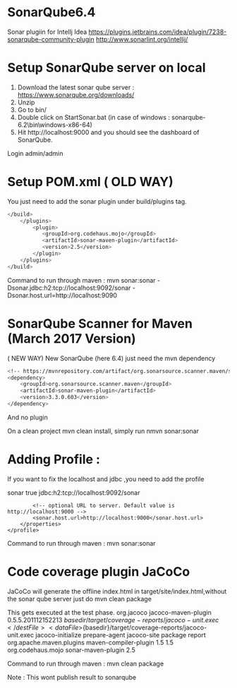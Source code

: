 # SonarQube6.4


Sonar plugiin for Intellj Idea
https://plugins.jetbrains.com/idea/plugin/7238-sonarqube-community-plugin
http://www.sonarlint.org/intellij/


# Setup SonarQube server on local 

1. Download the latest sonar qube server : https://www.sonarqube.org/downloads/
2. Unzip
3. Go to bin/<your os folder>
4. Double click on StartSonar.bat (in case of windows : sonarqube-6.2\bin\windows-x86-64)
5. Hit http://localhost:9000 and you should see the dashboard of SonarQube.

Login admin/admin


# Setup POM.xml ( OLD WAY)

You just need to add the sonar plugin under build/plugins tag.

```sh
</build>
    </plugins>
        <plugin>
           <groupId>org.codehaus.mojo</groupId>
           <artifactId>sonar-maven-plugin</artifactId>
           <version>2.5</version>
        </plugin>
    </plugins>
</build>
```

Command to run through maven : 
mvn sonar:sonar -Dsonar.jdbc:h2:tcp://localhost:9092/sonar -Dsonar.host.url=http://localhost:9090


# SonarQube Scanner for Maven (March 2017 Version)

( NEW WAY)
New SonarQube (here 6.4) just need the mvn dependency
```sh
<!-- https://mvnrepository.com/artifact/org.sonarsource.scanner.maven/sonar-maven-plugin -->
<dependency>
    <groupId>org.sonarsource.scanner.maven</groupId>
    <artifactId>sonar-maven-plugin</artifactId>
    <version>3.3.0.603</version>
</dependency>
```
And no plugin

On a clean project mvn clean install, simply run nmvn sonar:sonar


# Adding Profile :

If you want to fix the localhost and jdbc ,you need to add the profile

<!--If profile is set you just need to hit mvn sonar:sonar-->
<profiles>
    <profile>
        <id>sonar</id>
        <activation>
            <activeByDefault>true</activeByDefault>
        </activation>
        <properties>
            <sonar.jdbc.url>jdbc:h2:tcp://localhost:9092/sonar</sonar.jdbc.url>
            <!-- EXAMPLE FOR MYSQL -->
           <!-- <sonar.jdbc.url>jdbc:mysql://localhost:3306/sonar?useUnicode=true&amp;characterEncoding=utf8</sonar.jdbc.url>
            <sonar.jdbc.username>sonar</sonar.jdbc.username>
            <sonar.jdbc.password>sonar</sonar.jdbc.password>-->

            <!-- optional URL to server. Default value is http://localhost:9000 -->
            <sonar.host.url>http://localhost:9000</sonar.host.url>
        </properties>
    </profile>
</profiles>

Command to run through maven : mvn sonar:sonar



# Code coverage plugin JaCoCo


JaCoCo will generate the offline index.html in target/site/index.html,without the sonar qube server just do mvn clean package

This gets executed at the test phase.
<build>
    <plugins>
          <plugin>
                    <groupId>org.jacoco</groupId>
                    <artifactId>jacoco-maven-plugin</artifactId>
                    <version>0.5.5.201112152213</version>
                    <configuration>
                        <destFile>${basedir}/target/coverage-reports/jacoco-unit.exec</destFile>
                        <dataFile>${basedir}/target/coverage-reports/jacoco-unit.exec</dataFile>
                    </configuration>
                    <executions>
                        <execution>
                            <id>jacoco-initialize</id>
                            <goals>
                                <goal>prepare-agent</goal>
                            </goals>
                        </execution>
                        <execution>
                            <id>jacoco-site</id>
                            <phase>package</phase>
                            <goals>
                                <goal>report</goal>
                            </goals>
                        </execution>
                    </executions>
                </plugin>
                <plugin>
                    <groupId>org.apache.maven.plugins</groupId>
                    <artifactId>maven-compiler-plugin</artifactId>
                    <configuration>
                        <source>1.5</source>
                        <target>1.5</target>
                    </configuration>
                </plugin>
                <plugin>
        <plugin>
            <groupId>org.codehaus.mojo</groupId>
            <artifactId>sonar-maven-plugin</artifactId>
            <version>2.5</version>
        </plugin>
    </plugins>
</build>

Command to run through maven : mvn clean package

Note : This wont publish result to sonarqube
